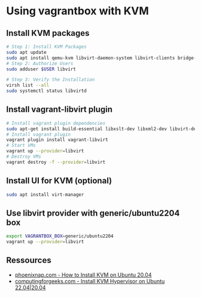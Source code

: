 # Using vagrantbox with KVM

## Install KVM packages

```bash
# Step 1: Install KVM Packages
sudo apt update
sudo apt install qemu-kvm libvirt-daemon-system libvirt-clients bridge-utils
# Step 2: Authorize Users
sudo adduser $USER libvirt

# Step 3: Verify the Installation
virsh list --all
sudo systemctl status libvirtd
```

## Install vagrant-libvirt plugin

```bash
# Install vagrant plugin dependencies
sudo apt-get install build-essential libxslt-dev libxml2-dev libvirt-dev zlib1g-dev ruby-dev
# Install vagrant plugin
vagrant plugin install vagrant-libvirt
# Start VMs
vagrant up --provider=libvirt
# Destroy VMs
vagrant destroy -f --provider=libvirt
```

## Install UI for KVM (optional)

```bash
sudo apt install virt-manager
```

## Use libvirt provider with generic/ubuntu2204 box

```bash
export VAGRANTBOX_BOX=generic/ubuntu2204
vagrant up --provider=libvirt
```

## Ressources

* [phoenixnap.com - How to Install KVM on Ubuntu 20.04](https://phoenixnap.com/kb/ubuntu-install-kvm)
* [computingforgeeks.com - Install KVM Hypervisor on Ubuntu 22.04|20.04](https://computingforgeeks.com/install-kvm-hypervisor-on-ubuntu-linux/)


